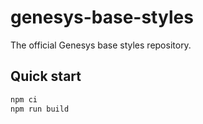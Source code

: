 # genesys-base-styles

The official Genesys base styles repository.

## Quick start

```sh
npm ci
npm run build
```

